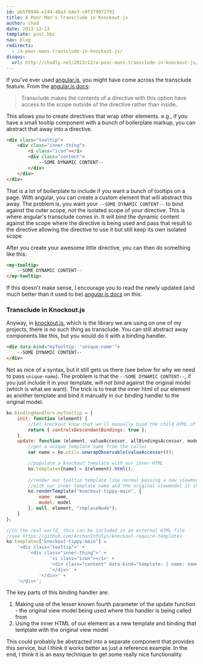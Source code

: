```yaml
---
id: ab5f0948-e244-48a3-b4e3-c0f379072792
title: A Poor Man's Transclude in Knockout.js
author: chad
date: 2013-12-13
template: post.hbs
nav: blog
redirects:
  - /a-poor-mans-transclude-in-knockout-js/
disqus:
  url: http://chadly.net/2013/12/a-poor-mans-transclude-in-knockout-js/
---
```


If you've ever used [angular.js](http://angularjs.org/), you might have come across the transclude feature. From the [angular.js docs](http://docs.angularjs.org/guide/directive#creating-custom-directives_demo_creating-a-directive-that-wraps-other-elements):

> Transclude makes the contents of a directive with this option have access to the scope outside of the directive rather than inside.

This allows you to create directives that wrap other elements. e.g., if you have a small tooltip component with a bunch of boilerplate markup, you can abstract that away into a directive.

```html
<div class="tooltip">
	<div class="inner-thing">
    	<i class="icon"></i>
        <div class="content">
        	--SOME DYNAMIC CONTENT--
        </div>
    </div>
</div>
```

That is a lot of boilerplate to include if you want a bunch of tooltips on a page. With angular, you can create a custom element that will abstract this away. The problem is, you want your `--SOME DYNAMIC CONTENT--` to bind against the outer scope, not the isolated scope of your directive. This is where angular's transclude comes in. It will bind the dynamic content against the scope where the directive is being used and pass that result to the directive allowing the directive to use it but still keep its own isolated scope.

After you create your awesome little directive, you can then do something like this:

```html
<my-tooltip>
	--SOME DYNAMIC CONTENT--
</my-tooltip>
```

If this doesn't make sense, I encourage you to read the newly updated (and much better than it used to be) [angular.js docs](http://docs.angularjs.org/guide/directive#creating-custom-directives_demo_creating-a-directive-that-wraps-other-elements) on this.

### Transclude in Knockout.js

Anyway, in [knockout.js](http://knockoutjs.com/), which is the library we are using on one of my projects, there is no such thing as transclude. You can still abstract away components like this, but you would do it with a binding handler.

```html
<div data-bind="myTooltip: 'unique-name'">
	--SOME DYNAMIC CONTENT--
</div>
```

Not as nice of a syntax, but it still gets us there (see below for why we need to pass `unique-name`). The problem is that the `--SOME DYNAMIC CONTENT--`, if you just include it in your template, will _not_ bind against the original model (which is what we want). The trick is to treat the inner html of our element as another template and bind it manually in our binding handler to the original model.

```javascript
ko.bindingHandlers.myTooltip = {
	init: function (element) {
		//let knockout know that we'll manually bind the child HTML of our element
		return { controlsDescendantBindings: true };
	},
	update: function (element, valueAccessor, allBindingsAccessor, model) {
		//get a unique template name from the caller
		var name = ko.utils.unwrapObservable(valueAccessor());

		//populate a knockout template with our inner HTML
		ko.templates[name] = $(element).html();
		
		//render our tooltip template like normal passing a new viewmodel
		//with our inner template name and the original viewmodel it should be bound against
		ko.renderTemplate("knockout-tippy-main", {
			name: name,
			model: model
		}, null, element, "replaceNode");
	}
};

//in the real world, this can be included in an external HTML file
//see https://github.com/ArchonInfoSys/knockout-require-templates
ko.templates["knockout-tippy-main"] =
	'<div class="tooltip">' +
		'<div class="inner-thing">' + 
    			'<i class="icon"></i>' +
        		'<div class="content" data-bind="template: { name: name, data: model }">' +
        		'</div>' +
    		'</div>' +
	'</div>';
```

The key parts of this binding handler are:

1. Making use of the lesser known fourth parameter of the update function - the original view model being used where this handler is being called from
2. Using the inner HTML of our element as a new template and binding that template with the original view model

This could probably be abstracted into a separate component that provides this service, but I think it works better as just a reference example. In the end, I think it is an easy technique to get some really nice functionality.